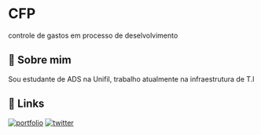 # CFP

controle de gastos em processo de deselvolvimento 


## 🚀 Sobre mim
Sou  estudante de ADS na Unifil, trabalho atualmente na infraestrutura de T.I

## 🔗 Links
[![portfolio](https://img.shields.io/badge/my_portfolio-000?style=for-the-badge&logo=ko-fi&logoColor=white)](https://github.com/piazin)
[![twitter](https://img.shields.io/badge/twitter-1DA1F2?style=for-the-badge&logo=twitter&logoColor=white)](https://www.instagram.com/lucas_souzalfs/?hl=pt-br)

